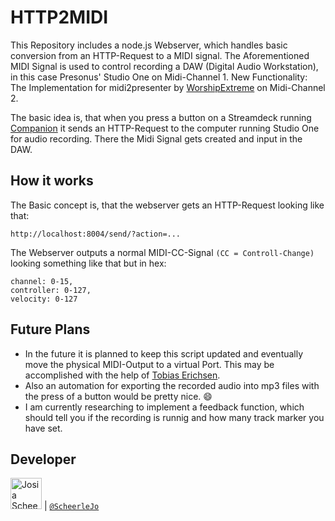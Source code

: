 # HTTP2MIDI

This Repository includes a node.js Webserver, which handles basic conversion from an HTTP-Request to a MIDI signal. 
The Aforementioned MIDI Signal is used to control recording a DAW (Digital Audio Workstation), in this case Presonus' Studio One on Midi-Channel 1.
New Functionality: The Implementation for midi2presenter by [WorshipExtreme](https://www.worshipextreme.com/en-us) on Midi-Channel 2.

The basic idea is, that when you press a button on a Streamdeck running [Companion](https://github.com/bitfocus/companion) it sends an HTTP-Request to the computer running Studio One for audio recording. There the Midi Signal gets created and input in the DAW.

## How it works
The Basic concept is, that the webserver gets an HTTP-Request looking like that:
```
http://localhost:8004/send/?action=...
```
The Webserver outputs a normal MIDI-CC-Signal `(CC = Controll-Change)` looking something like that but in hex:
```
channel: 0-15,
controller: 0-127,
velocity: 0-127
```


## Future Plans
- In the future it is planned to keep this script updated and eventually move the physical MIDI-Output to a virtual Port. This may be accomplished with the help of [Tobias Erichsen](https://www.tobias-erichsen.de/).
- Also an automation for exporting the recorded audio into mp3 files with the press of a button would be pretty nice. :smile:
- I am currently researching to implement a feedback function, which should tell you if the recording is runnig and how many track marker you have set.

## Developer

<img src="https://avatars.githubusercontent.com/ScheerleJo"   height="50px" title="Josia Scheerle"/> | [`@ScheerleJo`](https://github.com/ScheerleJo)
